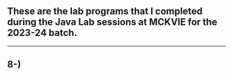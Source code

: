 ## These are the lab programs that I completed during the Java Lab sessions at MCKVIE for the 2023-24 batch.
---
8-)
---
